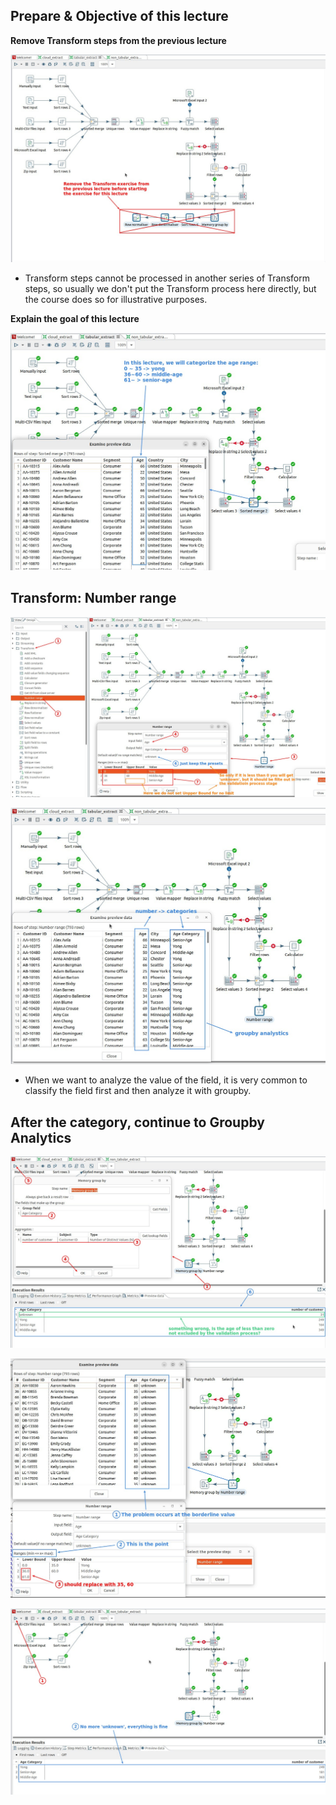 ## **Prepare & Objective of this lecture**

**Remove Transform steps from the previous lecture**

![Alt remove transform last lecture](pic/01.jpg)

- Transform steps cannot be processed in another series of Transform steps, so usually we don't put the Transform process here directly, but the course does so for illustrative purposes.

**Explain the goal of this lecture**

![Alt preview ans instruction of purpose](pic/02.jpg)

## **Transform: Number range**

![Alt number range](pic/03.jpg)

![Alt preview result](pic/04.jpg)

- When we want to analyze the value of the field, it is very common to classify the field first and then analyze it with groupby.

## **After the category, continue to Groupby Analytics**

![Alt groupby](pic/05.jpg)

![Alt preview and fix unknown](pic/06.jpg)

![Alt final result](pic/07.jpg)
